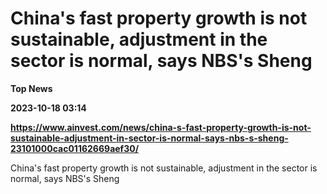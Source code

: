 # China's fast property growth is not sustainable, adjustment in the sector is normal, says NBS's Sheng
**Top News**

**2023-10-18 03:14**

**https://www.ainvest.com/news/china-s-fast-property-growth-is-not-sustainable-adjustment-in-sector-is-normal-says-nbs-s-sheng-23101000cac01162669aef30/**

China's fast property growth is not sustainable, adjustment in the sector is normal, says NBS's Sheng